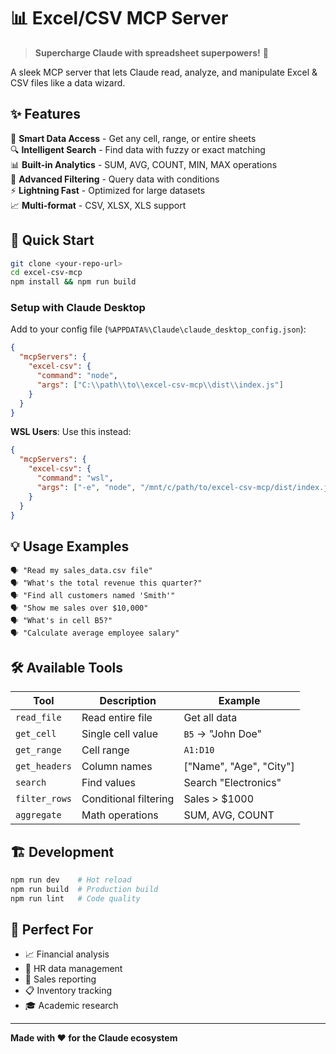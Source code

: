 # 📊 Excel/CSV MCP Server

> **Supercharge Claude with spreadsheet superpowers!** 🚀

A sleek MCP server that lets Claude read, analyze, and manipulate Excel & CSV files like a data wizard.

## ✨ Features

🎯 **Smart Data Access** - Get any cell, range, or entire sheets  
🔍 **Intelligent Search** - Find data with fuzzy or exact matching  
📊 **Built-in Analytics** - SUM, AVG, COUNT, MIN, MAX operations  
🔧 **Advanced Filtering** - Query data with conditions  
⚡ **Lightning Fast** - Optimized for large datasets  
📈 **Multi-format** - CSV, XLSX, XLS support  

## 🚀 Quick Start

```bash
git clone <your-repo-url>
cd excel-csv-mcp
npm install && npm run build
```

### Setup with Claude Desktop

Add to your config file (`%APPDATA%\Claude\claude_desktop_config.json`):

```json
{
  "mcpServers": {
    "excel-csv": {
      "command": "node",
      "args": ["C:\\path\\to\\excel-csv-mcp\\dist\\index.js"]
    }
  }
}
```

**WSL Users**: Use this instead:
```json
{
  "mcpServers": {
    "excel-csv": {
      "command": "wsl",
      "args": ["-e", "node", "/mnt/c/path/to/excel-csv-mcp/dist/index.js"]
    }
  }
}
```

## 💡 Usage Examples

```
🗣️ "Read my sales_data.csv file"
🗣️ "What's the total revenue this quarter?"
🗣️ "Find all customers named 'Smith'"
🗣️ "Show me sales over $10,000"
🗣️ "What's in cell B5?"
🗣️ "Calculate average employee salary"
```

## 🛠️ Available Tools

| Tool | Description | Example |
|------|-------------|---------|
| `read_file` | Read entire file | Get all data |
| `get_cell` | Single cell value | `B5` → "John Doe" |
| `get_range` | Cell range | `A1:D10` |
| `get_headers` | Column names | ["Name", "Age", "City"] |
| `search` | Find values | Search "Electronics" |
| `filter_rows` | Conditional filtering | Sales > $1000 |
| `aggregate` | Math operations | SUM, AVG, COUNT |

## 🏗️ Development

```bash
npm run dev    # Hot reload
npm run build  # Production build
npm run lint   # Code quality
```

## 🎯 Perfect For

- 📈 Financial analysis
- 👥 HR data management  
- 🛒 Sales reporting
- 📋 Inventory tracking
- 🎓 Academic research

---

**Made with ❤️ for the Claude ecosystem**